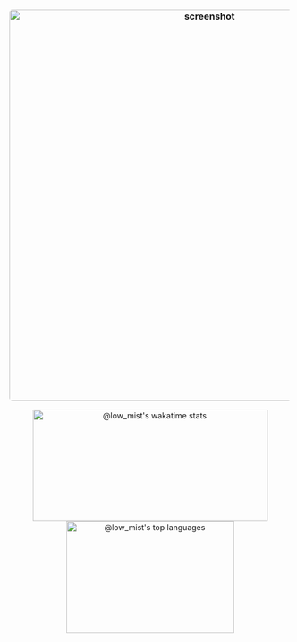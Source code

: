 <h3 align="center"><img width="700" style="border-radius:5px;" alt="screenshot" src="https://i.pinimg.com/736x/46/c3/c6/46c3c6af1371449c26eb37e098856489.jpg"></h3>

</p>
</div>
<!-- ![](./profile-3d-contrib/profile-night-rainbow.svg) -->

<!-- <div align="center">
  <a href="https://github.com/mrastegars?tab=repositories">
    <img src="https://github-readme-stats-alpha-seven-73.vercel.app/api?username=mrastegars&theme=gotham&show_icons=true&count_private=true&hide_border=true&role=OWNER,ORGANIZATION_MEMBER,COLLABORATOR&adfsafsaf=asdfsafdsfa"  width="48%" alt="@Shahriar-0 github-readme-stats"/>
  </a>
  <a href="https://github.com/mrastegars?tab=repositories">
    <img src="https://github-readme-streak-stats.herokuapp.com?user=mrastegars&theme=gotham&hide_border=true&date_format=M%20j%5B%2C%20Y%5D"  width="48%" alt="@low_mist's github-readme-streak-stats"/>
  </a>
</div> 

<p align="center">
    <a href="https://wakatime.com/@low_mist">
        <img src="https://github-readme-activity-graph.vercel.app/graph?username=mrastegars&theme=react-dark&hide_border=true&hide_title=false&area=true&custom_title=Total%20contribution%20graph%20in%20all%20repo" width="95%" alt="activity graph">
    </a>
</p> -->

<div align="center">
  <a href="https://wakatime.com/@low_mist" style="margin-right: 0;">
    <img height="200px" src="https://github-readme-stats.vercel.app/api/wakatime?username=low_mist&theme=gotham&hide_border=true&layout=compact&hide_title=true&langs_count=14&range=all_time" width="420px" alt="@low_mist's wakatime stats"/>
  </a>
  <a href="https://github.com/mrastegars?tab=repositories">
    <img height="200px" src="https://github-readme-stats-alpha-seven-73.vercel.app/api/top-langs/?username=mrastegars&layout=compact&hide_border=true&langs_count=10&theme=gotham&size_weight=0.5&count_weight=0.5&hide=html,css" width="300px" alt="@low_mist's top languages"/>
  </a>
</div>
